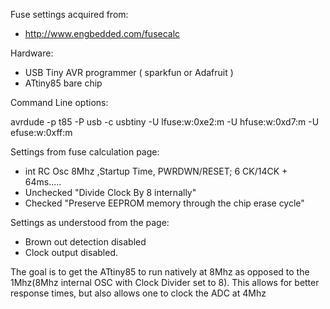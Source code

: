 Fuse settings acquired from:

* http://www.engbedded.com/fusecalc

Hardware:

* USB Tiny AVR programmer ( sparkfun or Adafruit )
* ATtiny85 bare chip

Command Line options:

  avrdude -p t85 -P usb -c usbtiny -U lfuse:w:0xe2:m -U hfuse:w:0xd7:m -U efuse:w:0xff:m

Settings from fuse calculation page:

* int RC Osc 8Mhz ,Startup Time, PWRDWN/RESET; 6 CK/14CK + 64ms.....
* Unchecked "Divide Clock By 8 internally"
* Checked "Preserve EEPROM memory through the chip erase cycle"

Settings as understood from the page:

* Brown out detection disabled
* Clock output disabled.

The goal is to get the ATtiny85 to run natively at 8Mhz as opposed to the 1Mhz(8Mhz internal OSC with Clock Divider set to 8).
This allows for better response times, but also allows one to clock the ADC at 4Mhz 
